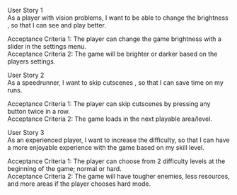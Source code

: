 User Story 1  
As a player with vision problems, I want to be able to change the brightness , so that I can see and play better.

Acceptance Criteria 1: The player can change the game brightness with a slider in the settings menu.  
Acceptance Criteria 2: The game will be brighter or darker based on the players settings.

User Story 2  
As a speedrunner, I want to skip cutscenes , so that I can save time on my runs.

Acceptance Criteria 1: The player can skip cutscenes by pressing any button twice in a row.  
Acceptance Criteria 2: The game loads in the next playable area/level. 

User Story 3  
As an experienced player, I want to increase the difficulty, so that I can have a more enjoyable experience with the game based on my skill level.

Acceptance Criteria 1: The player can choose from 2 difficulty levels at the beginning of the game; normal or hard.  
Acceptance Criteria 2: The game will have tougher enemies, less resources, and more areas if the player chooses hard mode.  
 

